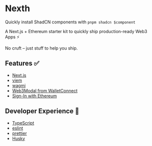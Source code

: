 # Nexth

Quickly install ShadCN components with `pnpm shadcn $component`

A Next.js + Ethereum starter kit to quickly ship production-ready Web3 Apps ⚡

No cruft – just stuff to help you ship.

## Features ✅

- [Next.js](https://nextjs.org/docs)
- [viem](https://viem.sh/)
- [wagmi](https://wagmi.sh/)
- [Web3Modal from WalletConnect](https://docs.walletconnect.com/)
- [Sign-In with Ethereum](https://www.login.xyz/)

## Developer Experience 🧰

- [TypeScript](https://www.typescriptlang.org/)
- [eslint](https://eslint.org/)
- [prettier](https://prettier.io/)
- [Husky](https://typicode.github.io/husky/)
